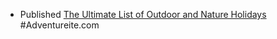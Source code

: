 - Published [The Ultimate List of Outdoor and Nature Holidays](https://adventureite.com/outdoors/the-ultimate-list-of-outdoor-and-nature-holidays/) #Adventureite.com